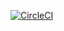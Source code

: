 [![CircleCI](https://dl.circleci.com/status-badge/img/circleci/MUdyEpP9u6K352yCVeJwws/YLU5sRvBDjAAYE49q3Jyas/tree/master.svg?style=svg)](https://dl.circleci.com/status-badge/redirect/circleci/MUdyEpP9u6K352yCVeJwws/YLU5sRvBDjAAYE49q3Jyas/tree/master)
